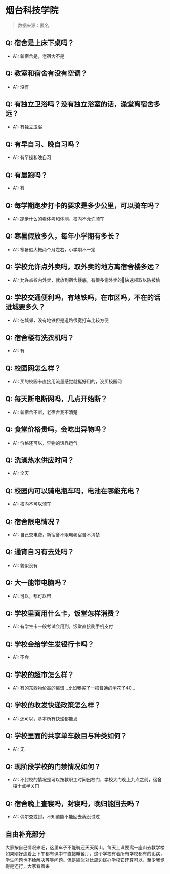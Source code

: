 # 烟台科技学院

> 数据来源：匿名

## Q: 宿舍是上床下桌吗？

- A1: 新宿舍是，老宿舍不是

## Q: 教室和宿舍有没有空调？

- A1: 没有

## Q: 有独立卫浴吗？没有独立浴室的话，澡堂离宿舍多远？

- A1: 有独立卫浴

## Q: 有早自习、晚自习吗？

- A1: 有早操和晚自习

## Q: 有晨跑吗？

- A1: 有

## Q: 每学期跑步打卡的要求是多少公里，可以骑车吗？

- A1: 跑步什么的看体考和体测，校内不允许骑车

## Q: 寒暑假放多久，每年小学期有多长？

- A1: 寒暑假大概两个月左右，小学期不一定

## Q: 学校允许点外卖吗，取外卖的地方离宿舍楼多远？

- A1: 允许点校内外卖，就放到宿舍楼底，有很多偷外卖的🐶快速领取以防被偷

## Q: 学校交通便利吗，有地铁吗，在市区吗，不在的话进城要多久？

- A1: 在城郊，没有地铁但是道路很宽打车比较方便

## Q: 宿舍楼有洗衣机吗？

- A1: 有

## Q: 校园网怎么样？

- A1: 买的校园卡直接用流量感觉就挺好用的，没买校园网

## Q: 每天断电断网吗，几点开始断？

- A1: 新宿舍不断，老宿舍我不清楚

## Q: 食堂价格贵吗，会吃出异物吗？

- A1: 价格还可以，异物的话靠运气

## Q: 洗澡热水供应时间？

- A1: 全天

## Q: 校园内可以骑电瓶车吗，电池在哪能充电？

- A1: 校内不可以骑车

## Q: 宿舍限电情况？

- A1: 自己交电费，新宿舍不限电老宿舍不清楚

## Q: 通宵自习有去处吗？

- A1: 貌似没有

## Q: 大一能带电脑吗？

- A1: 可以，都可以带

## Q: 学校里面用什么卡，饭堂怎样消费？

- A1: 有学生卡一般考试会用到，饭堂直接刷手机支付

## Q: 学校会给学生发银行卡吗？

- A1: 不会

## Q: 学校的超市怎么样？

- A1: 有的东西物价高的离谱…比如我买了一把普通的伞花了40…

## Q: 学校的收发快递政策怎么样？

- A1: 还可以，基本所有快递都能发

## Q: 学校里面的共享单车数目与种类如何？

- A1: 无

## Q: 现阶段学校的门禁情况如何？

- A1: 不封校的情况是可以按教职工时间出校门，学校大门晚上九点之前，宿舍楼十点半关门

## Q: 宿舍晚上查寝吗，封寝吗，晚归能回去吗？

- A1: 偶尔查或封，不知道能不能回去我没试过

## 自由补充部分

大家按自己情况来吧，这里车子不能骑还天天爬山，每天上课要爬一座山去教学楼如果刚好连着上下午都有课中午直接睡餐厅，这个学校有着所有学校都有的诟病，学生问题也不给解决等等问题。但是貌似对比周边民办学校它还算可以，至少我觉得是还行，大家看着来
